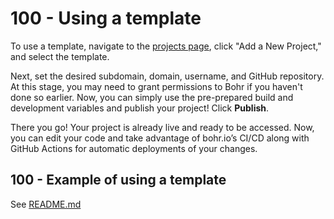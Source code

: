 # 100 - Using a template

To use a template, navigate to the [projects page](https://bohr.io/projects), click "Add a New Project," and select the template.

Next, set the desired subdomain, domain, username, and GitHub repository. At this stage, you may need to grant permissions to Bohr if you haven't done so earlier. Now, you can simply use the pre-prepared build and development variables and publish your project! Click **Publish**.

There you go! Your project is already live and ready to be accessed. Now, you can edit your code and take advantage of bohr.io’s CI/CD along with GitHub Actions for automatic deployments of your changes.

## 100 - Example of using a template

See [README.md](./100/README.md)
